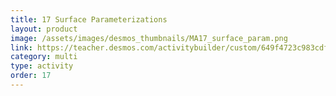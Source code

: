 ```yaml
---
title: 17 Surface Parameterizations
layout: product
image: /assets/images/desmos_thumbnails/MA17_surface_param.png
link: https://teacher.desmos.com/activitybuilder/custom/649f4723c983cdf64b8ba2c0?collections=649eec72f2170f472fb8c791
category: multi
type: activity
order: 17
---
```

